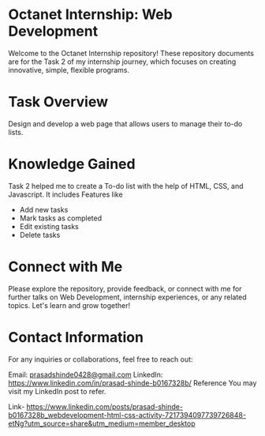 # Octanet Internship: Web Development
Welcome to the Octanet Internship repository! These repository documents are for the Task 2 of my internship journey, which focuses on creating innovative, simple, flexible programs.

# Task Overview
Design and develop a web page that allows users to manage their to-do lists.

# Knowledge Gained
Task 2 helped me to create a To-do list with the help of HTML, CSS, and Javascript. It includes Features like

* Add new tasks
* Mark tasks as completed
* Edit existing tasks
* Delete tasks
  
# Connect with Me
Please explore the repository, provide feedback, or connect with me for further talks on Web Development, internship experiences, or any related topics. Let's learn and grow together!

# Contact Information
For any inquiries or collaborations, feel free to reach out:

Email: prasadshinde0428@gmail.com
LinkedIn: https://www.linkedin.com/in/prasad-shinde-b0167328b/
Reference
You may visit my LinkedIn post to refer.

Link- https://www.linkedin.com/posts/prasad-shinde-b0167328b_webdevelopment-html-css-activity-7217394097739726848-etNg?utm_source=share&utm_medium=member_desktop
